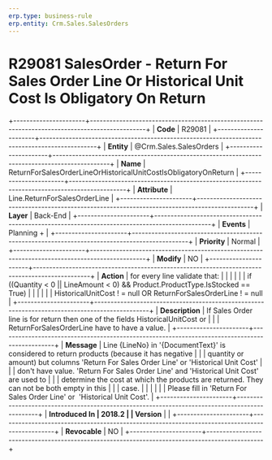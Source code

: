```yaml
---
erp.type: business-rule
erp.entity: Crm.Sales.SalesOrders
---
```


# R29081 SalesOrder - Return For Sales Order Line Or Historical Unit Cost Is Obligatory On Return
+----------------------+-----------------------------------------------------------------------------------------------+
| **Code**             | R29081                                                                                        |
+----------------------+-----------------------------------------------------------------------------------------------+
| **Entity**           | @Crm.Sales.SalesOrders                                                                                    |
+----------------------+-----------------------------------------------------------------------------------------------+
| **Name**             | ReturnForSalesOrderLineOrHistoricalUnitCostIsObligatoryOnReturn                               |
+----------------------+-----------------------------------------------------------------------------------------------+
| **Attribute**        | Line.ReturnForSalesOrderLine                                                                  |
+----------------------+-----------------------------------------------------------------------------------------------+
| **Layer**            | Back-End                                                                                      |
+----------------------+-----------------------------------------------------------------------------------------------+
| **Events**           | Planning +                                                                                    |
+----------------------+-----------------------------------------------------------------------------------------------+
| **Priority**         | Normal                                                                                        |
+----------------------+-----------------------------------------------------------------------------------------------+
| **Modify**           | NO                                                                                            |
+----------------------+-----------------------------------------------------------------------------------------------+
| **Action**           | for every line validate that:                                                                 |
|                      |                                                                                               |
|                      | if ((Quantity \< 0 \|\| LineAmount \< 0) && Product.ProductType.IsStocked == True)            |
|                      |                                                                                               |
|                      | HistoricalUnitCost ! = null OR ReturnForSalesOrderLine ! = null                               |
+----------------------+-----------------------------------------------------------------------------------------------+
| **Description**      | If Sales Order line is for return then one of the fields HistoricalUnitCost or                |
|                      | ReturnForSalesOrderLine have to have а value.                                                 |
+----------------------+-----------------------------------------------------------------------------------------------+
| **Message**          | Line {LineNo} in \'{DocumentText}\' is considered to return products (because it has negative |
|                      | quantity or amount) but columns \'Return For Sales Order Line\' or \'Historical Unit Cost\'   |
|                      | don\'t have value. \'Return For Sales Order Line\' and \'Historical Unit Cost\' are used to   |
|                      | determine the cost at which the products are returned. They can not be both empty in this     |
|                      | case.                                                                                         |
|                      |                                                                                               |
|                      | Please fill in \'Return For Sales Order Line\' or  \'Historical Unit Cost\'.                  |
+----------------------+-----------------------------------------------------------------------------------------------+
| **Introduced In      | 2018.2                                                                                        |
| Version**            |                                                                                               |
+----------------------+-----------------------------------------------------------------------------------------------+
| **Revocable**        | NO                                                                                            |
+----------------------+-----------------------------------------------------------------------------------------------+

  

  

  
